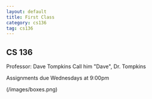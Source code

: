 ```yaml
---
layout: default
title: First Class
category: cs136
tag: cs136
---
```


## CS 136
Professor: Dave Tompkins
Call him "Dave", Dr. Tompkins

Assignments due Wednesdays at 9:00pm

(/images/boxes.png)
